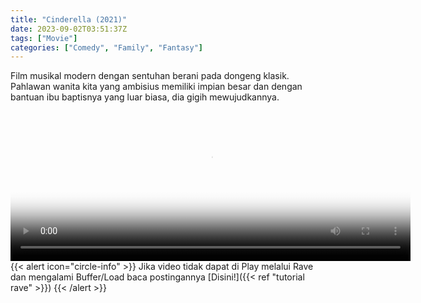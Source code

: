 ```yaml
---
title: "Cinderella (2021)"
date: 2023-09-02T03:51:37Z
tags: ["Movie"]
categories: ["Comedy", "Family", "Fantasy"]
---
```


Film musikal modern dengan sentuhan berani pada dongeng klasik. Pahlawan wanita kita yang ambisius memiliki impian besar dan dengan bantuan ibu baptisnya yang luar biasa, dia gigih mewujudkannya.

<video id="video-2" 
class="art-preview lazy video-js vjs-default-skin vjs-big-play-centered" 
controls preload="auto" 
width="640" 
height="240"
poster="https://www.themoviedb.org/t/p/original/h51uIezCCVDaShZBI9Gmks5dA5N.jpg" 
data-setup='{ "example_option": true, "width": "auto", "height": "auto", "techOrder": ["html5","flash"] }' 
onseeked="true"> <source src="https://kp3d-my.sharepoint.com/personal/ryoo_kp3d_onmicrosoft_com/_layouts/15/download.aspx?share=EaMjQfcR3rlCnfViivYI3_gBPJXzsJBCUN8riqSfJE4Z_g" type='video/mp4'>
</video>
<br>
{{< alert icon="circle-info" >}}
Jika video tidak dapat di Play melalui Rave dan mengalami Buffer/Load baca postingannya [Disini!]({{< ref "tutorial rave" >}})
{{< /alert >}}